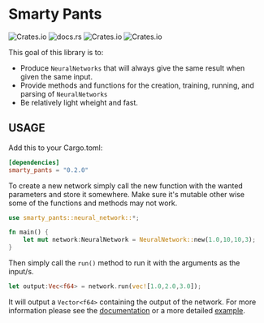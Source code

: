 # Smarty Pants

![Crates.io](https://img.shields.io/crates/v/smarty_pants) ![docs.rs](https://img.shields.io/docsrs/smarty_pants) ![Crates.io](https://img.shields.io/crates/l/smarty_pants) ![Crates.io](https://img.shields.io/crates/d/smarty_pants)

This goal of this library is to:

- Produce `NeuralNetworks` that will always give the same result when given the same input.
- Provide methods and functions for the creation, training, running, and parsing of `NeuralNetworks`
- Be relatively light wheight and fast.

## USAGE

Add this to your Cargo.toml:

``` Toml
[dependencies]
smarty_pants = "0.2.0"
```

To create a new network simply call the new function with the wanted parameters and store it somewhere. Make sure it's mutable other wise some of the functions and methods may not work.

``` Rust
use smarty_pants::neural_network::*;

fn main() {
    let mut network:NeuralNetwork = NeuralNetwork::new(1.0,10,10,3);
}
```

Then simply call the `run()` method to run it with the arguments as the input/s.

``` Rust
let output:Vec<f64> = network.run(vec![1.0,2.0,3.0]);
```

It will output a `Vector<f64>` containing the output of the network. For more information please see the [documentation](https://docs.rs/smarty_pants/latest/smarty_pants/) or a more detailed [example](https://github.com/Merlin1846/smarty_pants/tree/master/examples).
